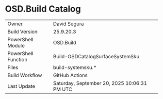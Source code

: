 ﻿# OSD.Build Catalog

| | |
|-|-|
| Owner | David Segura |
| Build Version | 25.9.20.3 |
| PowerShell Module | OSD.Build |
| PowerShell Function | Build-OSDCatalogSurfaceSystemSku |
| Files | build-systemsku.* |
| Build Workflow | GitHub Actions |
| Last Update | Saturday, September 20, 2025 10:06:31 PM UTC |

